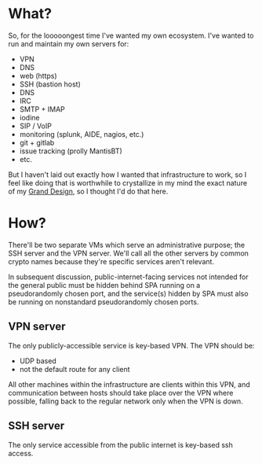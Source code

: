 
# What?

So, for the looooongest time I've wanted my own ecosystem.
I've wanted to run and maintain my own servers for:

- VPN
- DNS
- web (https)
- SSH (bastion host)
- DNS
- IRC
- SMTP + IMAP
- iodine
- SIP / VoIP
- monitoring (splunk, AIDE, nagios, etc.)
- git + gitlab
- issue tracking (prolly MantisBT)
- etc.

But I haven't laid out exactly how I wanted that infrastructure to work, so I feel like doing that is worthwhile to crystallize
in my mind the exact nature of my [Grand Design][sx], so I thought I'd do that here.

# How?

There'll be two separate VMs which serve an administrative purpose; the SSH server and the VPN server. We'll call all
the other servers by common crypto names because they're specific services aren't relevant.

In subsequent discussion, public-internet-facing services not intended for the general public must be hidden behind SPA
running on a pseudorandomly chosen port, and the service(s) hidden by SPA must also be running on nonstandard
pseudorandomly chosen ports.

## VPN server

The only publicly-accessible service is key-based VPN.
The VPN should be:

- UDP based
- not the default route for any client

All other machines within the infrastructure are clients within this VPN, and communication between hosts should take
place over the VPN where possible, falling back to the regular network only when the VPN is down.

## SSH server

The only service accessible from the public internet is key-based ssh access.

[sx]: https://www.youtube.com/watch?v=wc62kCsDT9M
